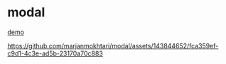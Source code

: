 # modal

[demo](https://marjanmokhtari.github.io/modal/)

https://github.com/marjanmokhtari/modal/assets/143844652/fca359ef-c9d1-4c3e-ad5b-23170a70c883
